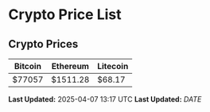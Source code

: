 # Crypto Price List

## Crypto Prices
| Bitcoin | Ethereum | Litecoin |
| ------- | -------- | -------- |
| $77057 | $1511.28 | $68.17 |
**Last Updated:** 2025-04-07 13:17 UTC
**Last Updated:** $DATE$
